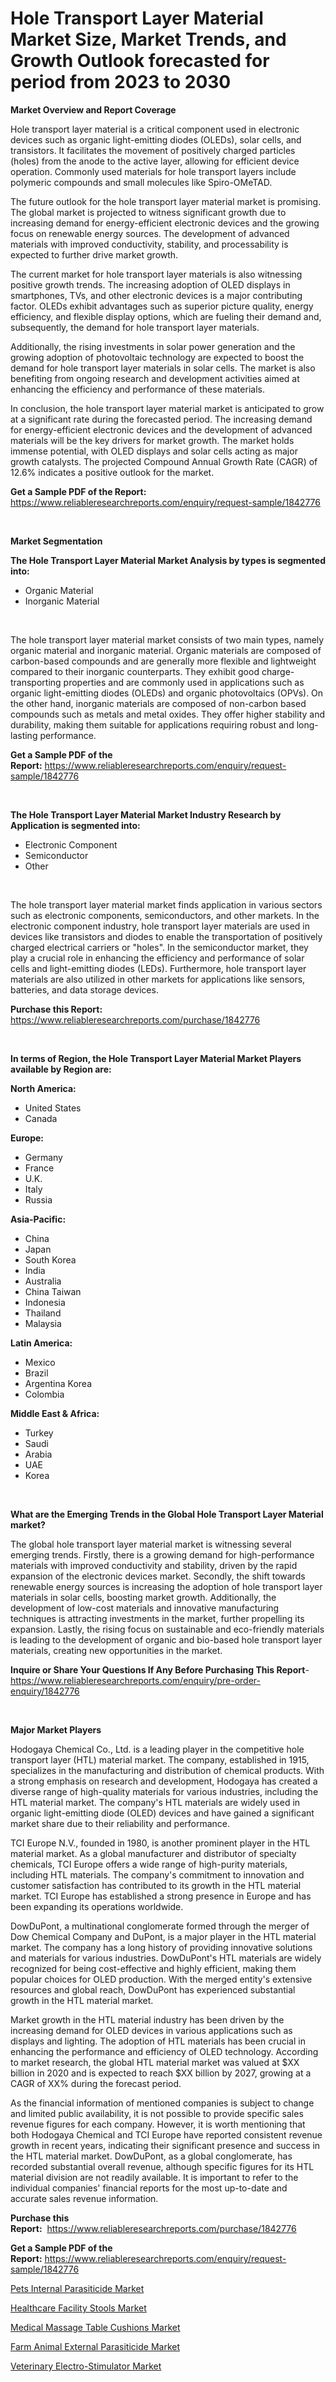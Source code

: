 <p><h1>Hole Transport Layer Material Market Size, Market Trends, and Growth Outlook forecasted for period from 2023 to 2030</h1></p><p><strong>Market Overview and Report Coverage</strong></p>
<p><p>Hole transport layer material is a critical component used in electronic devices such as organic light-emitting diodes (OLEDs), solar cells, and transistors. It facilitates the movement of positively charged particles (holes) from the anode to the active layer, allowing for efficient device operation. Commonly used materials for hole transport layers include polymeric compounds and small molecules like Spiro-OMeTAD.</p><p>The future outlook for the hole transport layer material market is promising. The global market is projected to witness significant growth due to increasing demand for energy-efficient electronic devices and the growing focus on renewable energy sources. The development of advanced materials with improved conductivity, stability, and processability is expected to further drive market growth.</p><p>The current market for hole transport layer materials is also witnessing positive growth trends. The increasing adoption of OLED displays in smartphones, TVs, and other electronic devices is a major contributing factor. OLEDs exhibit advantages such as superior picture quality, energy efficiency, and flexible display options, which are fueling their demand and, subsequently, the demand for hole transport layer materials.</p><p>Additionally, the rising investments in solar power generation and the growing adoption of photovoltaic technology are expected to boost the demand for hole transport layer materials in solar cells. The market is also benefiting from ongoing research and development activities aimed at enhancing the efficiency and performance of these materials.</p><p>In conclusion, the hole transport layer material market is anticipated to grow at a significant rate during the forecasted period. The increasing demand for energy-efficient electronic devices and the development of advanced materials will be the key drivers for market growth. The market holds immense potential, with OLED displays and solar cells acting as major growth catalysts. The projected Compound Annual Growth Rate (CAGR) of 12.6% indicates a positive outlook for the market.</p></p>
<p><strong>Get a Sample PDF of the Report:</strong> <a href="https://www.reliableresearchreports.com/enquiry/request-sample/1842776">https://www.reliableresearchreports.com/enquiry/request-sample/1842776</a></p>
<p>&nbsp;</p>
<p><strong>Market Segmentation</strong></p>
<p><strong>The Hole Transport Layer Material Market Analysis by types is segmented into:</strong></p>
<p><ul><li>Organic Material</li><li>Inorganic Material</li></ul></p>
<p>&nbsp;</p>
<p><p>The hole transport layer material market consists of two main types, namely organic material and inorganic material. Organic materials are composed of carbon-based compounds and are generally more flexible and lightweight compared to their inorganic counterparts. They exhibit good charge-transporting properties and are commonly used in applications such as organic light-emitting diodes (OLEDs) and organic photovoltaics (OPVs). On the other hand, inorganic materials are composed of non-carbon based compounds such as metals and metal oxides. They offer higher stability and durability, making them suitable for applications requiring robust and long-lasting performance.</p></p>
<p><strong>Get a Sample PDF of the Report:</strong>&nbsp;<a href="https://www.reliableresearchreports.com/enquiry/request-sample/1842776">https://www.reliableresearchreports.com/enquiry/request-sample/1842776</a></p>
<p>&nbsp;</p>
<p><strong>The Hole Transport Layer Material Market Industry Research by Application is segmented into:</strong></p>
<p><ul><li>Electronic Component</li><li>Semiconductor</li><li>Other</li></ul></p>
<p>&nbsp;</p>
<p><p>The hole transport layer material market finds application in various sectors such as electronic components, semiconductors, and other markets. In the electronic component industry, hole transport layer materials are used in devices like transistors and diodes to enable the transportation of positively charged electrical carriers or "holes". In the semiconductor market, they play a crucial role in enhancing the efficiency and performance of solar cells and light-emitting diodes (LEDs). Furthermore, hole transport layer materials are also utilized in other markets for applications like sensors, batteries, and data storage devices.</p></p>
<p><strong>Purchase this Report:</strong>&nbsp; <a href="https://www.reliableresearchreports.com/purchase/1842776">https://www.reliableresearchreports.com/purchase/1842776</a></p>
<p>&nbsp;</p>
<p><strong>In terms of Region, the Hole Transport Layer Material Market Players available by Region are:</strong></p>
<p>
    <p> <strong> North America: </strong>
        <ul>
            <li>United States</li>
            <li>Canada</li>
        </ul>
        </p> 
    <p> <strong> Europe: </strong>
        <ul>
            <li>Germany</li>
            <li>France</li>
            <li>U.K.</li>
            <li>Italy</li>
            <li>Russia</li>
        </ul>
        </p> 
    <p> <strong> Asia-Pacific: </strong>
        <ul>
            <li>China</li>
            <li>Japan</li>
            <li>South Korea</li>
            <li>India</li>
            <li>Australia</li>
            <li>China Taiwan</li>
            <li>Indonesia</li>
            <li>Thailand</li>
            <li>Malaysia</li>
        </ul>
        </p> 
    <p> <strong> Latin America: </strong>
        <ul>
            <li>Mexico</li>
            <li>Brazil</li>
            <li>Argentina Korea</li>
            <li>Colombia</li>
        </ul>
        </p> 
    <p> <strong> Middle East & Africa: </strong>
        <ul>
            <li>Turkey</li>
            <li>Saudi</li>
            <li>Arabia</li>
            <li>UAE</li>
            <li>Korea</li>
        </ul>
    </p>
    </p>
<p>&nbsp;</p>
<p><strong>What are the Emerging Trends in the Global Hole Transport Layer Material market?</strong></p>
<p><p>The global hole transport layer material market is witnessing several emerging trends. Firstly, there is a growing demand for high-performance materials with improved conductivity and stability, driven by the rapid expansion of the electronic devices market. Secondly, the shift towards renewable energy sources is increasing the adoption of hole transport layer materials in solar cells, boosting market growth. Additionally, the development of low-cost materials and innovative manufacturing techniques is attracting investments in the market, further propelling its expansion. Lastly, the rising focus on sustainable and eco-friendly materials is leading to the development of organic and bio-based hole transport layer materials, creating new opportunities in the market.</p></p>
<p><strong>Inquire or Share Your Questions If Any Before Purchasing This Report</strong>- <a href="https://www.reliableresearchreports.com/enquiry/pre-order-enquiry/1842776">https://www.reliableresearchreports.com/enquiry/pre-order-enquiry/1842776</a></p>
<p>&nbsp;</p>
<p><strong>Major Market Players</strong></p>
<p><p>Hodogaya Chemical Co., Ltd. is a leading player in the competitive hole transport layer (HTL) material market. The company, established in 1915, specializes in the manufacturing and distribution of chemical products. With a strong emphasis on research and development, Hodogaya has created a diverse range of high-quality materials for various industries, including the HTL material market. The company's HTL materials are widely used in organic light-emitting diode (OLED) devices and have gained a significant market share due to their reliability and performance. </p><p>TCI Europe N.V., founded in 1980, is another prominent player in the HTL material market. As a global manufacturer and distributor of specialty chemicals, TCI Europe offers a wide range of high-purity materials, including HTL materials. The company's commitment to innovation and customer satisfaction has contributed to its growth in the HTL material market. TCI Europe has established a strong presence in Europe and has been expanding its operations worldwide.</p><p>DowDuPont, a multinational conglomerate formed through the merger of Dow Chemical Company and DuPont, is a major player in the HTL material market. The company has a long history of providing innovative solutions and materials for various industries. DowDuPont's HTL materials are widely recognized for being cost-effective and highly efficient, making them popular choices for OLED production. With the merged entity's extensive resources and global reach, DowDuPont has experienced substantial growth in the HTL material market.</p><p>Market growth in the HTL material industry has been driven by the increasing demand for OLED devices in various applications such as displays and lighting. The adoption of HTL materials has been crucial in enhancing the performance and efficiency of OLED technology. According to market research, the global HTL material market was valued at $XX billion in 2020 and is expected to reach $XX billion by 2027, growing at a CAGR of XX% during the forecast period.</p><p>As the financial information of mentioned companies is subject to change and limited public availability, it is not possible to provide specific sales revenue figures for each company. However, it is worth mentioning that both Hodogaya Chemical and TCI Europe have reported consistent revenue growth in recent years, indicating their significant presence and success in the HTL material market. DowDuPont, as a global conglomerate, has recorded substantial overall revenue, although specific figures for its HTL material division are not readily available. It is important to refer to the individual companies' financial reports for the most up-to-date and accurate sales revenue information.</p></p>
<p><strong>Purchase this Report:</strong>&nbsp;&nbsp;<a href="https://www.reliableresearchreports.com/purchase/1842776">https://www.reliableresearchreports.com/purchase/1842776</a></p>
<p></p>
<p><strong>Get a Sample PDF of the Report:</strong>&nbsp;<a href="https://www.reliableresearchreports.com/enquiry/request-sample/1842776">https://www.reliableresearchreports.com/enquiry/request-sample/1842776</a></p>
<p><p><a href="https://medium.com/@madelynhowe/pets-internal-parasiticide-market-trends-forecast-and-competitive-analysis-to-2030-d3149fcf7f9f">Pets Internal Parasiticide Market</a></p><p><a href="https://www.linkedin.com/pulse/healthcare-facility-stools-market-size-2023-2030-global/">Healthcare Facility Stools Market</a></p><p><a href="https://www.linkedin.com/pulse/medical-massage-table-cushions-market-size-2023-2030-global/">Medical Massage Table Cushions Market</a></p><p><a href="https://medium.com/@madelynhowe/farm-animal-external-parasiticide-market-share-evolution-and-market-growth-trends-2023-2030-7176aab34cec">Farm Animal External Parasiticide Market</a></p><p><a href="https://www.linkedin.com/pulse/veterinary-electro-stimulator-market-insights-players-forecast/">Veterinary Electro-Stimulator Market</a></p></p>